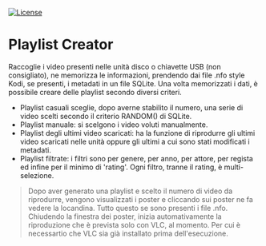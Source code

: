 [![License](https://img.shields.io/badge/License-GPLv3-green.svg)](https://github.com/losciuto/vlcremote/blob/master/LICENSE)
# Playlist Creator

Raccoglie i video presenti nelle unità disco o chiavette USB (non consigliato), ne memorizza le informazioni, prendendo dai file <nome del video>.nfo style Kodi, se presenti, i metadati in un file SQLite. Una volta memorizzati i dati, è possibile creare delle playlist secondo diversi criteri. 

* Playlist casuali
sceglie, dopo averne stabilito il numero, una serie di video scelti secondo il criterio RANDOM() di SQLite.
* Playlist manuale:
si scelgono i video voluti manualmente.
* Playlist degli ultimi video scaricati:
ha la funzione di riprodurre gli ultimi video scaricati nelle unità oppure gli ultimi a cui sono stati modificati i metadati.
* Playlist filtrate:
i filtri sono per genere, per anno, per attore, per regista ed infine per il minimo di 'rating'. Ogni filtro, tranne il rating, è multi-selezione.

> Dopo aver generato una playlist e scelto il numero di video da riprodurre, vengono visualizzati i poster e cliccando sui poster ne fa vedere la locandina. Tutto questo se sono presenti i file .nfo. Chiudendo la finestra dei poster, inizia automativamente la riproduzione che è prevista solo con VLC, al momento. Per cui è necessartio che VLC sia già installato prima dell'esecuzione.
>
> 
